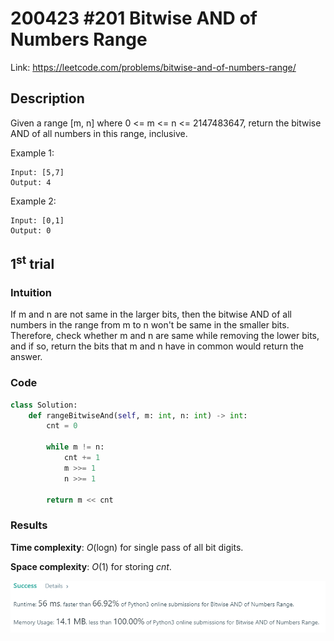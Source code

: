 # 200423 #201 Bitwise AND of Numbers Range
Link: https://leetcode.com/problems/bitwise-and-of-numbers-range/

## Description
Given a range [m, n] where 0 <= m <= n <= 2147483647, return the bitwise AND of all numbers in this range, inclusive.

Example 1:

    Input: [5,7]
    Output: 4

Example 2:

    Input: [0,1]
    Output: 0

## 1<sup>st</sup> trial

### Intuition
If m and n are not same in the larger bits, then the bitwise AND of all numbers in the range from m to n won't be same in the smaller bits. Therefore, check whether m and n are same while removing the lower bits, and if so, return the bits that m and n have in common would return the answer.

### Code
```python
class Solution:
    def rangeBitwiseAnd(self, m: int, n: int) -> int:        
        cnt = 0
        
        while m != n:
            cnt += 1
            m >>= 1
            n >>= 1
            
        return m << cnt
```

### Results
**Time complexity**: *O*(logn) for single pass of all bit digits.

**Space complexity**: *O*(1) for storing *cnt*.

![1st trial](https://github.com/minyookim/DailyCoding/blob/master/200423%20%23201%20Bitwise%20AND%20of%20Numbers%20Range/1st%20trial.png)
